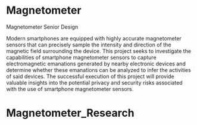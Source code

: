 # Magnetometer
Magnetometer Senior Design 

Modern smartphones are equipped with highly accurate magnetometer sensors that can precisely sample the intensity and direction of the magnetic field surrounding the device. This project seeks to investigate the capabilities of smartphone magnetometer sensors to capture electromagnetic emanations generated by nearby electronic devices and determine whether these emanations can be analyzed to infer the activities of said devices. The successful execution of this project will provide valuable insights into the potential privacy and security risks associated with the use of smartphone magnetometer sensors.
# Magnetometer_Research
